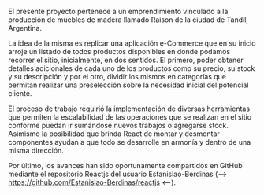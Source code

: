El presente proyecto pertenece a un emprendimiento vinculado a la producción de muebles de madera llamado Raison de la ciudad de Tandil, Argentina.

La idea de la misma es replicar una aplicación e-Commerce que en su inicio arroje un listado de todos productos disponibles en donde podamos recorrer el sitio, inicialmente, en dos sentidos. El primero, poder obtener detalles adicionales de cada uno de los productos como su precio, su stock y su descripción y por el otro, dividir los mismos en categorías que permitan realizar una preselección sobre la necesidad inicial del potencial cliente.

El proceso de trabajo requirió la implementación de diversas herramientas que permiten la escalabilidad de las operaciones que se realizan en el sitio conforme puedan ir sumándose nuevos trabajos o agregarse stock. Asimismo la posibilidad que brinda React de montar y desmontar componentes ayudan a que todo se desarrolle en armonía y dentro de una misma dirección.

Por último, los avances han sido oportunamente compartidos en GitHub mediante el repositorio Reactjs del usuario Estanislao-Berdinas (--> https://github.com/Estanislao-Berdinas/reactjs <--).

